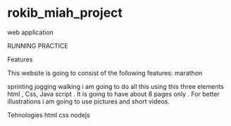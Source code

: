 # rokib_miah_project
web application

RUNNING PRACTICE 

Features

This website is going to consist of the following features:
marathon

sprinting
jogging
walking
i am going to do all this using this three elements html , Css, Java script .
It is going to have about 8 pages only .
For better illustrations i am going to use pictures and short videos.


Tehnologies
html
css
nodejs



